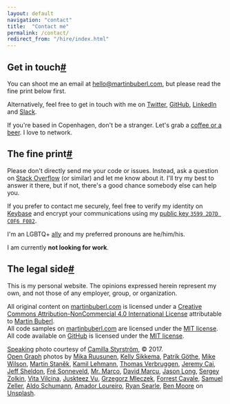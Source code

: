 ```yaml
---
layout: default
navigation: "contact"
title:  "Contact me"
permalink: /contact/
redirect_from: "/hire/index.html"
---
```


<h2 id="get-in-touch" class="has-permalink">Get in touch<a class="permalink" title="Permalink" href="#get-in-touch">#</a></h2>

You can shoot me an email at <a href="mailto:hello@martinbuberl.com">hello@martinbuberl.com</a>, but <span class="highlight">please read the fine print below first</span>.

Alternatively, feel free to get in touch with me on <a target="_blank" href="https://twitter.com/martinbuberl">Twitter</a>, <a target="_blank" href="https://github.com/martinbuberl">GitHub</a>, <a target="_blank" href="https://www.linkedin.com/in/martinbuberl/">LinkedIn</a> and <a target="_blank" href="https://martinbuberl-slackin.herokuapp.com/">Slack</a>.

If you're based in Copenhagen, don't be a stranger. Let's grab a <a target="_blank" href="https://www.google.com/maps/d/viewer?mid=1m7aKRR3_tNcR6r6iZYpNhjIhVkE">coffee or a beer</a>. I love to network.

<h2 id="the-fine-print" class="has-permalink">The fine print<a class="permalink" title="Permalink" href="#the-fine-print">#</a></h2>

Please don't directly send me your code or issues. Instead, ask a question on <a target="_blank" href="http://stackoverflow.com/questions/ask">Stack Overflow</a> (or similar) and let me know about it. I'll try my best to answer it there, but if not, there's a good chance somebody else can help you.

If you prefer to contact me securely, feel free to verify my identity on <a target="_blank" href="https://keybase.io/martinbuberl">Keybase</a> and encrypt your communications using my <a target="_blank" href="https://keybase.io/martinbuberl/key.asc">public key `3599 2D7D C0F6 F082`</a>.

I'm an LGBTQ+ <a target="_blank" href="https://en.wikipedia.org/wiki/Straight_ally">ally</a> and my preferred pronouns are he/him/his.

I am currently **not looking for work**.

<h2 id="the-legal-side" class="has-permalink">The legal side<a class="permalink" title="Permalink" href="#the-legal-side">#</a></h2>

This is my personal website. The opinions expressed herein represent my own, and not those of any employer, group, or organization.

All original content on <a rel="cc:attributionURL" href="https://martinbuberl.com">martinbuberl.com</a> is licensed under a <a target="_blank" rel="license" href="http://creativecommons.org/licenses/by-nc/4.0/">Creative Commons Attribution-NonCommercial 4.0 International License</a> attributable to <a rel="cc:attributionName" href="https://martinbuberl.com">Martin Buberl</a>.<br/>
All code samples on <a rel="cc:attributionURL" href="https://martinbuberl.com">martinbuberl.com</a> are licensed under the <a target="_blank" rel="license" href="https://opensource.org/licenses/MIT">MIT license</a>.<br/>
All code available on <a target="_blank" href="https://github.com/martinbuberl/martinbuberl.com">GitHub</a> is licensed under the <a target="_blank" rel="license" href="https://opensource.org/licenses/MIT">MIT license</a>.<br/>

[Speaking](/speaking) photo courtesy of <a target="_blank" href="http://camsty.se/">Camilla Styrstr&ouml;m</a>, &copy; 2017.<br/>
<a target="_blank" href="http://ogp.me/">Open Graph</a> photos by <a target="_blank" href="https://unsplash.com/@mikaruusunen?photo=ypVM8PnygUo">Mika Ruusunen</a>, <a target="_blank" href="https://unsplash.com/@kelsikkema?photo=X7dy114KWs4">Kelly Sikkema</a>, <a target="_blank" href="https://unsplash.com/@p?photo=xiTFENI0dMY">Patrik Göthe</a>, <a target="_blank" href="https://unsplash.com/@mkwlsn?photo=fLEw4UdS0D0">Mike Wilson</a>, <a target="_blank" href="https://unsplash.com/@martinstanek?photo=8WClaa1CmZ0">Martin Staněk</a>, <a target="_blank" href="https://unsplash.com/@kamillehmann?photo=2f5Ktwb8YXk">Kamil Lehmann</a>, <a target="_blank" href="https://unsplash.com/@thmsvrbrggn?photo=OIVuAKXW9VA">Thomas Verbruggen</a>, <a target="_blank" href="https://unsplash.com/@j?photo=mnF75FoPBWY">Jeremy Cai</a>, <a target="_blank" href="https://unsplash.com/@ugmonk?photo=9EwxGJdTJNo">Jeff Sheldon</a>, <a target="_blank" href="https://unsplash.com/@fresonneveld?photo=liiqOto_Dw8">Fré Sonneveld</a>, <a target="_blank" href="https://unsplash.com/@mrmarcojorger?photo=QP1dUyQ8WsI">Mr. Marco</a>, <a target="_blank" href="https://unsplash.com/@davidmarcu?photo=DNXWtB33WWE">David Marcu</a>, <a target="_blank" href="https://unsplash.com/@jasonlong?photo=FOeDIUwYiSw">Jason Long</a>, <a target="_blank" href="https://unsplash.com/@szolkin?photo=E0Spm6XXn2Y">Sergey Zolkin</a>, <a target="_blank" href="https://unsplash.com/@vivivi?photo=0G1r-Cg0zS8">Vita Vilcina</a>, <a target="_blank" href="https://unsplash.com/@juskteez?photo=TIrXot28Znc">Juskteez Vu</a>, <a target="_blank" href="https://unsplash.com/@noctous_?photo=RlYsCMbF6EI">Grzegorz Mleczek</a>, <a target="_blank" href="https://unsplash.com/@forrestcavale?photo=jwIk4Z3Msi4">Forrest Cavale</a>, <a target="_blank" href="https://unsplash.com/@samuelzeller?photo=j0g8taxHZa0">Samuel Zeller</a>, <a target="_blank" href="https://unsplash.com/@odla?photo=RTx8o-kk4RA">Aldo Schumann</a>, <a target="_blank" href="https://unsplash.com/@amadorloureiroblanco?photo=BVyNlchWqzs">Amador Loureiro</a>, <a target="_blank" href="https://unsplash.com/@ryansearle?photo=k1AFA4N8O0g">Ryan Searle</a>, <a target="_blank" href="https://unsplash.com/@benmoore?photo=pJILiyPdrXI">Ben Moore</a> on <a target="_blank" rel="license" href="https://unsplash.com/license">Unsplash</a>.
